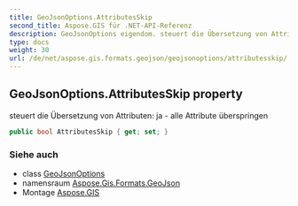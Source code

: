 ```yaml
---
title: GeoJsonOptions.AttributesSkip
second_title: Aspose.GIS für .NET-API-Referenz
description: GeoJsonOptions eigendom. steuert die Übersetzung von Attributen ja  alle Attribute überspringen
type: docs
weight: 30
url: /de/net/aspose.gis.formats.geojson/geojsonoptions/attributesskip/
---
```

## GeoJsonOptions.AttributesSkip property

steuert die Übersetzung von Attributen: ja - alle Attribute überspringen

```csharp
public bool AttributesSkip { get; set; }
```

### Siehe auch

* class [GeoJsonOptions](../)
* namensraum [Aspose.Gis.Formats.GeoJson](../../geojsonoptions/)
* Montage [Aspose.GIS](../../../)


